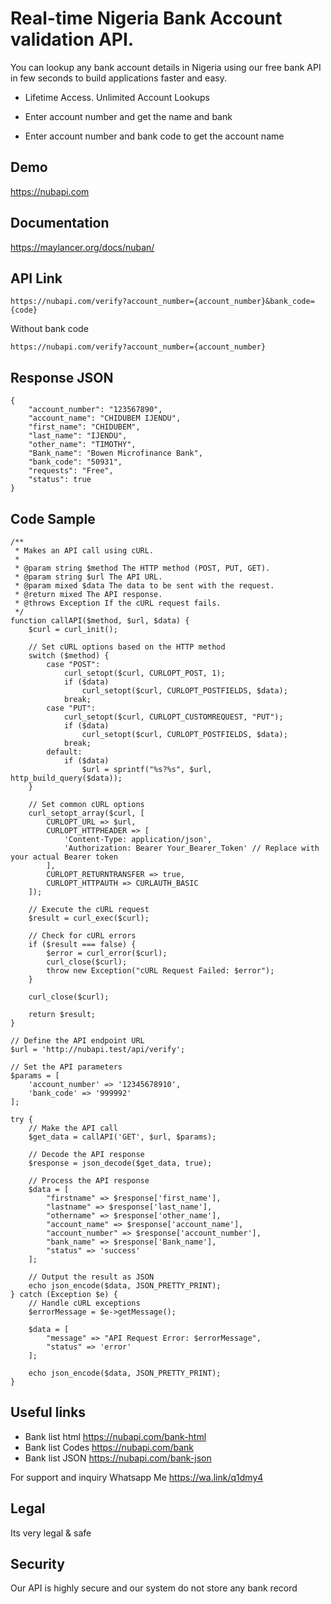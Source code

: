 # Real-time Nigeria Bank Account validation API.
You can lookup any bank account details in Nigeria using our free bank API in few seconds to build applications faster and easy.


- Lifetime Access. Unlimited Account Lookups

- Enter account number and get the name and bank

- Enter account number and bank code to get the account name


[](https://maylancer.org/storage/uploads/mSwNa7Cvvn3pxpU212RBSz9kBgkJjytxPMIa6HG4.png)


## Demo 
https://nubapi.com

## Documentation 
https://maylancer.org/docs/nuban/



## API Link
``` 
https://nubapi.com/verify?account_number={account_number}&bank_code={code}
```

Without bank code
``` 
https://nubapi.com/verify?account_number={account_number}
```


## Response JSON

``` 
{
    "account_number": "123567890",
    "account_name": "CHIDUBEM IJENDU",
    "first_name": "CHIDUBEM",
    "last_name": "IJENDU",
    "other_name": "TIMOTHY",
    "Bank_name": "Bowen Microfinance Bank",
    "bank_code": "50931",
    "requests": "Free",
    "status": true
}
```

## Code Sample 
```
/**
 * Makes an API call using cURL.
 *
 * @param string $method The HTTP method (POST, PUT, GET).
 * @param string $url The API URL.
 * @param mixed $data The data to be sent with the request.
 * @return mixed The API response.
 * @throws Exception If the cURL request fails.
 */
function callAPI($method, $url, $data) {
    $curl = curl_init();
 
    // Set cURL options based on the HTTP method
    switch ($method) {
        case "POST":
            curl_setopt($curl, CURLOPT_POST, 1);
            if ($data)
                curl_setopt($curl, CURLOPT_POSTFIELDS, $data);
            break;
        case "PUT":
            curl_setopt($curl, CURLOPT_CUSTOMREQUEST, "PUT");
            if ($data)
                curl_setopt($curl, CURLOPT_POSTFIELDS, $data);
            break;
        default:
            if ($data)
                $url = sprintf("%s?%s", $url, http_build_query($data));
    }
 
    // Set common cURL options
    curl_setopt_array($curl, [
        CURLOPT_URL => $url,
        CURLOPT_HTTPHEADER => [
            'Content-Type: application/json',
            'Authorization: Bearer Your_Bearer_Token' // Replace with your actual Bearer token
        ],
        CURLOPT_RETURNTRANSFER => true,
        CURLOPT_HTTPAUTH => CURLAUTH_BASIC
    ]);
 
    // Execute the cURL request
    $result = curl_exec($curl);
 
    // Check for cURL errors
    if ($result === false) {
        $error = curl_error($curl);
        curl_close($curl);
        throw new Exception("cURL Request Failed: $error");
    }
 
    curl_close($curl);
 
    return $result;
}
 
// Define the API endpoint URL
$url = 'http://nubapi.test/api/verify';
 
// Set the API parameters
$params = [
    'account_number' => '12345678910',
    'bank_code' => '999992'
];
 
try {
    // Make the API call
    $get_data = callAPI('GET', $url, $params);
 
    // Decode the API response
    $response = json_decode($get_data, true);
 
    // Process the API response
    $data = [
        "firstname" => $response['first_name'],
        "lastname" => $response['last_name'],
        "othername" => $response['other_name'],
        "account_name" => $response['account_name'],
        "account_number" => $response['account_number'],
        "bank_name" => $response['Bank_name'],
        "status" => 'success'
    ];
 
    // Output the result as JSON
    echo json_encode($data, JSON_PRETTY_PRINT);
} catch (Exception $e) {
    // Handle cURL exceptions
    $errorMessage = $e->getMessage();
 
    $data = [
        "message" => "API Request Error: $errorMessage",
        "status" => 'error'
    ];
 
    echo json_encode($data, JSON_PRETTY_PRINT);
}

```

## Useful links 
  - Bank list html  https://nubapi.com/bank-html
  - Bank list Codes https://nubapi.com/bank
  - Bank list JSON  https://nubapi.com/bank-json
 

For support and inquiry Whatsapp Me https://wa.link/q1dmy4

## Legal
Its very legal & safe

## Security
Our API is highly secure and our system do not store any bank record


